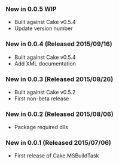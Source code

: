### New in 0.0.5 WIP
* Built against Cake v0.5.4
* Update version number

### New in 0.0.4 (Released 2015/09/16)
* Built against Cake v0.5.4
* Add XML documentation

### New in 0.0.3 (Released 2015/08/26)
* Built against Cake v0.5.2
* First non-beta release

### New in 0.0.2 (Released 2015/08/06)
* Package required dlls

### New in 0.0.1 (Released 2015/07/06)
* First release of Cake.MSBuildTask
